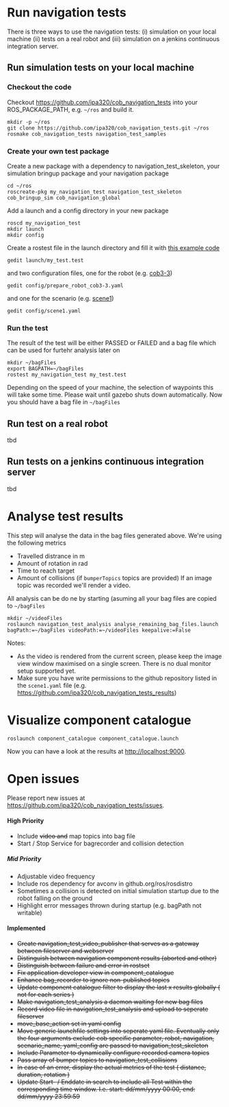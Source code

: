 # Run navigation tests
There is three ways to use the navigation tests: (i) simulation on your local machine (ii) tests on a real robot and (iii) simulation on a jenkins continuous integration server.

## Run simulation tests on your local machine

### Checkout the code
Checkout https://github.com/ipa320/cob_navigation_tests into your ROS_PACKAGE_PATH, e.g. ```~/ros``` and build it.
```
mkdir -p ~/ros
git clone https://github.com/ipa320/cob_navigation_tests.git ~/ros
rosmake cob_navigation_tests navigation_test_samples
```

### Create your own test package
Create a new package with a dependency to navigation_test_skeleton, your simulation bringup package and your navigation package
```
cd ~/ros
roscreate-pkg my_navigation_test navigation_test_skeleton cob_bringup_sim cob_navigation_global
```
Add a launch and a config directory in your new package
```
roscd my_navigation_test
mkdir launch
mkdir config
```
Create a rostest file in the launch directory and fill it with [this example code]( https://github.com/ipa320/cob_navigation_tests/blob/groovy_dev/navigation_test_samples/launch/sample_test.test)
```
gedit launch/my_test.test
```

and two configuration files, one for the robot (e.g. [cob3-3](https://github.com/ipa320/cob_navigation_tests/blob/groovy_dev/navigation_test_samples/config/prepare_robot_cob3-3.yaml))
```
gedit config/prepare_robot_cob3-3.yaml
```
and one for the scenario (e.g. [scene1](https://github.com/ipa320/cob_navigation_tests/blob/groovy_dev/navigation_test_samples/config/scene1.yaml))
```
gedit config/scene1.yaml
```

### Run the test
The result of the test will be either PASSED or FAILED and a bag file which can be used for furtehr analysis later on
```
mkdir ~/bagFiles
export BAGPATH=~/bagFiles
rostest my_navigation_test my_test.test
```
Depending on the speed of your machine, the selection of waypoints this will take some time. Please wait until gazebo shuts down automatically.
Now you should have a bag file in ```~/bagFiles```

## Run test on a real robot
tbd

## Run tests on a jenkins continuous integration server
tbd


# Analyse test results
This step will analyse the data in the bag files generated above. We're using the following metrics
* Travelled distrance in m
* Amount of rotation in rad
* Time to reach target
* Amount of collisions (if ```bumperTopics``` topics are provided)
If an image topic was recorded we'll render a video.

All analysis can be do ne by starting (asuming all your bag files are copied to ```~/bagFiles```
```
mkdir ~/videoFiles
roslaunch navigation_test_analysis analyse_remaining_bag_files.launch bagPath:=~/bagFiles videoPath:=~/videoFiles keepalive:=False
```
Notes: 
* As the video is rendered from the current screen, please keep the image view window maximised on a single screen. There is no dual monitor setup supported yet.
* Make sure you have write permissions to the github repository listed in the ```scene1.yaml``` file (e.g. https://github.com/ipa320/cob_navigation_tests_results)

# Visualize component catalogue
```
roslaunch component_catalogue component_catalogue.launch
```

Now you can have a look at the results at [http://localhost:9000](http://localhost:9000).






# Open issues
Please report new issues at https://github.com/ipa320/cob_navigation_tests/issues.


#### High Priority
- Include ~~video and~~ map topics into bag file
- Start / Stop Service for bagrecorder and collision detection

##### Mid Priority
- Adjustable video frequency
- Include ros dependency for avconv in github.org/ros/rosdistro
- Sometimes a collision is detected on initial simulation startup due to the robot falling on the ground
- Highlight error messages thrown during startup (e.g. bagPath not writable)

#### Implemented
- ~~Create navigation_test_video_publisher that serves as a gateway between fileserver and webserver~~
- ~~Distinguish between navigation component results (aborted and other)~~
- ~~Distinguish between failure and error in rostset~~
- ~~Fix application developer view in component_catalogue~~
- ~~Enhance bag_recorder to ignore non-published topics~~
- ~~Update component catalogue filter to display the last x results globally ( not for each series )~~
- ~~Make navigation_test_analysis a daemon waiting for new bag files~~
- ~~Record video file in navigation_test_analysis and upload to seperate fileserver~~
- ~~move_base_action set in yaml config~~
- ~~Move generic launchfile settings into seperate yaml file.
  Eventually only the four arguments exclude cob specific parameter, robot, navigation, scenario_name, yaml_config are passed to navigation_test_skeleton~~
- ~~Include Parameter to dynamically configure recorded camera topics~~
- ~~Pass array of bumper topics to navigation_test_collisions~~
- ~~In case of an error, display the actual metrics of the test ( distance, duration, rotation )~~
- ~~Update Start- / Enddate in search to include all Test within the corresponding time window. I.e. start: dd/mm/yyyy 00:00, end: dd/mm/yyyy 23:59:59~~


